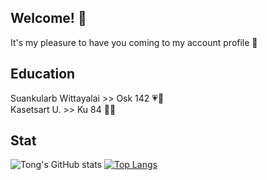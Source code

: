 ## Welcome! 🤗

It's my pleasure to have you coming to my account profile 🥰

## Education

Suankularb Wittayalai >> Osk 142 💗💙           
Kasetsart U. >> Ku 84 💚🤍

## Stat

![Tong's GitHub stats](https://github-readme-stats.vercel.app/api?username=Kukukaya&show_icons=true&theme=onedark)
[![Top Langs](https://github-readme-stats.vercel.app/api/top-langs/?username=Kukukaya&layout=donut-vertical&theme=dracula)](https://github.com/kukukaya/github-readme-stats)


